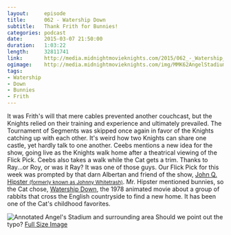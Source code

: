 ```yaml
---
layout:     episode
title:      062 - Watership Down
subtitle:   Thank Frith for Bunnies!
categories: podcast
date:       2015-03-07 21:50:00
duration:   1:03:22
length:     32811741
link:       http://media.midnightmovieknights.com/2015/062_-_Watership_Down.m4a
ogimage:    http://media.midnightmovieknights.com/img/MMK62AngelStadiumHeartWalk.jpg
tags:
- Watership
- Down
- Bunnies
- Frith
---
```

It was Frith's will that mere cables prevented another couchcast, but the Knights relied on their training and experience and ultimately prevailed. The Tournament of Segments was skipped once again in favor of the Knights catching up with each other. It's weird how two Knights can share one castle, yet hardly talk to one another. Ceebs mentions a new idea for the show, going live as the Knights walk home after a theatrical viewing of the Flick Pick. Ceebs also takes a walk while the Cat gets a trim. Thanks to Ray...or Roy, or was it Ray? It was one of those guys. Our Flick Pick for this week was prompted by that darn Albertan and friend of the show, [John Q. Hipster <small>(formerly known as Johnny Whitetrash)</small>](https://twitter.com/TeamWhitetrash). Mr. Hipster mentioned bunnies, so the Cat chose, [Watership Down](http://www.imdb.com/title/tt0078480/), the 1978 animated movie about a group of rabbits that cross the English countryside to find a new home. It has been one of the Cat's childhood favorites.

![Annotated Angel's Stadium and surrounding area](http://media.midnightmovieknights.com/img/MMK62AngelStadiumHeartWalk-750x554.png)
Should we point out the typo? [Full Size Image](http://media.midnightmovieknights.com/img/MMK62AngelStadiumHeartWalk.png)